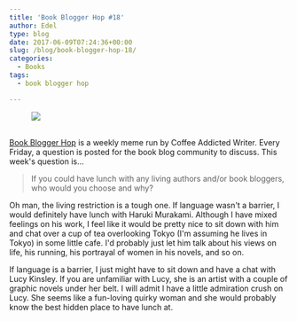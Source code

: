 ```yaml
---
title: 'Book Blogger Hop #18'
author: Edel
type: blog
date: 2017-06-09T07:24:36+00:00
slug: /blog/book-blogger-hop-18/
categories:
  - Books
tags:
  - book blogger hop

---
```

<figure><a rel="_nofollow" href="http://www.coffeeaddictedwriter.com/p/blog-page.html"><img src="https://i1.wp.com/3.bp.blogspot.com/-2bKizvp-A9w/WEjGAM4OjJI/AAAAAAAAV50/nU3xHQNtvSQQ8dRsB8OueG061E99KPrYACLcB/s1600/Book%2BBlogger%2BHop%2B%2528Final%2529.png?w=663&#038;ssl=1" data-recalc-dims="1" /></a></figure> 

<a rel="_nofollow" href="http://www.coffeeaddictedwriter.com/p/blog-page.html"></a>

<a rel="_nofollow" href="http://www.coffeeaddictedwriter.com/p/blog-page.html"><br /> </a><a rel="_nofollow" href="http://www.coffeeaddictedwriter.com/p/blog-page.html">Book Blogger Hop</a> is a weekly meme run by Coffee Addicted Writer. Every Friday, a question is posted for the book blog community to discuss. This week's question is&#8230;

> If you could have lunch with any living authors and/or book bloggers, who would you choose and why?

Oh man, the living restriction is a tough one. If language wasn't a barrier, I would definitely have lunch with Haruki Murakami. Although I have mixed feelings on his work, I feel like it would be pretty nice to sit down with him and chat over a cup of tea overlooking Tokyo (I'm assuming he lives in Tokyo) in some little cafe. I'd probably just let him talk about his views on life, his running, his portrayal of women in his novels, and so on.

If language is a barrier, I just might have to sit down and have a chat with Lucy Kinsley. If you are unfamiliar with Lucy, she is an artist with a couple of graphic novels under her belt. I will admit I have a little admiration crush on Lucy. She seems like a fun-loving quirky woman and she would probably know the best hidden place to have lunch at.